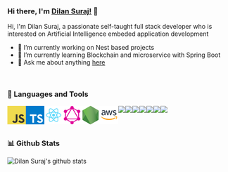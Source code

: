 ### Hi there, I'm [Dilan Suraj!](https://dilanSuraj.github.io) 👋

Hi, I'm Dilan Suraj, a passionate self-taught full stack developer who is interested on Artificial Intelligence embeded application development

- 🔭 I’m currently working on Nest based projects 
- 🌱 I’m currently learning Blockchain and microservice with Spring Boot
- 💬 Ask me about anything [here](https://github.com/dilanSuraj/dilanSuraj/issues)

<br>

### 🔨 Languages and Tools

<img align="left" height="42px" src="https://raw.githubusercontent.com/github/explore/80688e429a7d4ef2fca1e82350fe8e3517d3494d/topics/javascript/javascript.png">
<img align="left" height="42px" src="https://raw.githubusercontent.com/github/explore/80688e429a7d4ef2fca1e82350fe8e3517d3494d/topics/typescript/typescript.png">
<img align="left" height="42px" src="https://raw.githubusercontent.com/github/explore/80688e429a7d4ef2fca1e82350fe8e3517d3494d/topics/react/react.png">
<img align="left" height="42px" src="https://raw.githubusercontent.com/github/explore/5c058a388828bb5fde0bcafd4bc867b5bb3f26f3/topics/graphql/graphql.png"><img align="left" height="42px" src="https://raw.githubusercontent.com/github/explore/80688e429a7d4ef2fca1e82350fe8e3517d3494d/topics/nodejs/nodejs.png"><img align="left" height="42px" 
src="https://raw.githubusercontent.com/github/explore/80688e429a7d4ef2fca1e82350fe8e3517d3494d/topics/aws/aws.png">
<img align="left" height="42px" 
src="https://codeopinion.com/wp-content/uploads/2019/08/aws-cloudwatch-logo-png-transparent.png">
<img align="left" height="42px" 
src="https://w7.pngwing.com/pngs/488/724/png-transparent-amazon-com-aws-lambda-amazon-web-services-serverless-computing-function-as-a-service-half-life-angle-text-hand.png">
<img align="left" height="42px" 
src="https://seeklogo.com/images/N/nestjs-logo-09342F76C0-seeklogo.com.png">
<img align="left" height="42px" 
src="https://d1.awsstatic.com/asset-repository/products/amazon-rds/1024px-MySQL.ff87215b43fd7292af172e2a5d9b844217262571.png">
<img align="left" height="42px" 
src="https://e7.pngegg.com/pngimages/768/167/png-clipart-mongodb-nosql-document-oriented-database-nosql-icon-leaf-grass.png">
<img align="left" height="42px" 
src="https://upload.wikimedia.org/wikipedia/commons/thumb/2/29/Postgresql_elephant.svg/1985px-Postgresql_elephant.svg.png">
<img align="left" height="42px" 
src="https://w7.pngwing.com/pngs/987/1007/png-transparent-authentication-oauth-logo-identity-management-authorization-geekwire-text-orange-logo-thumbnail.png">
<br>
<br>
<br>

### 📊 Github Stats

![Dilan Suraj's github stats](https://github-readme-stats-git-masterrstaa-rickstaa.vercel.app/api?username=dilanSuraj&show_icons=true&theme=dark&count_private=true)


